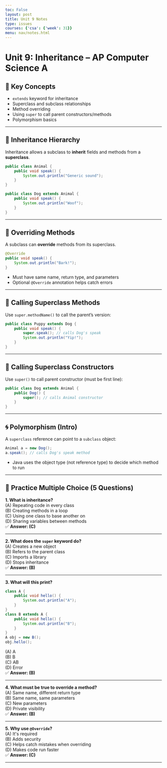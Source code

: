 ```yaml
---
toc: False
layout: post
title: Unit 9 Notes
type: issues
courses: {'csa': {'week': 31}}
menu: nav/notes.html
---
```


# Unit 9: Inheritance – AP Computer Science A

## 🔑 Key Concepts

- `extends` keyword for inheritance
- Superclass and subclass relationships
- Method overriding
- Using `super` to call parent constructors/methods
- Polymorphism basics

---

## 🧬 Inheritance Hierarchy

Inheritance allows a subclass to **inherit** fields and methods from a **superclass**.

```java
public class Animal {
    public void speak() {
        System.out.println("Generic sound");
    }
}

public class Dog extends Animal {
    public void speak() {
        System.out.println("Woof");
    }
}
```

---

## 📌 Overriding Methods

A subclass can **override** methods from its superclass.

```java
@Override
public void speak() {
    System.out.println("Bark!");
}
```

- Must have same name, return type, and parameters
- Optional `@Override` annotation helps catch errors

---

## 🧩 Calling Superclass Methods

Use `super.methodName()` to call the parent’s version:

```java
public class Puppy extends Dog {
    public void speak() {
        super.speak(); // calls Dog's speak
        System.out.println("Yip!");
    }
}
```

---

## 🧱 Calling Superclass Constructors

Use `super()` to call parent constructor (must be first line):

```java
public class Dog extends Animal {
    public Dog() {
        super(); // calls Animal constructor
    }
}
```

---

## 🌀 Polymorphism (Intro)

A `superclass` reference can point to a `subclass` object:

```java
Animal a = new Dog();
a.speak(); // calls Dog's speak method
```

- Java uses the object type (not reference type) to decide which method to run

---

## 🧪 Practice Multiple Choice (5 Questions)

**1. What is inheritance?**  
(A) Repeating code in every class  
(B) Creating methods in a loop  
(C) Using one class to base another on  
(D) Sharing variables between methods  
✅ **Answer: (C)**

---

**2. What does the `super` keyword do?**  
(A) Creates a new object  
(B) Refers to the parent class  
(C) Imports a library  
(D) Stops inheritance  
✅ **Answer: (B)**

---

**3. What will this print?**
```java
class A {
    public void hello() {
        System.out.println("A");
    }
}
class B extends A {
    public void hello() {
        System.out.println("B");
    }
}
A obj = new B();
obj.hello();
```
(A) A  
(B) B  
(C) AB  
(D) Error  
✅ **Answer: (B)**

---

**4. What must be true to override a method?**  
(A) Same name, different return type  
(B) Same name, same parameters  
(C) New parameters  
(D) Private visibility  
✅ **Answer: (B)**

---

**5. Why use `@Override`?**  
(A) It's required  
(B) Adds security  
(C) Helps catch mistakes when overriding  
(D) Makes code run faster  
✅ **Answer: (C)**

---
